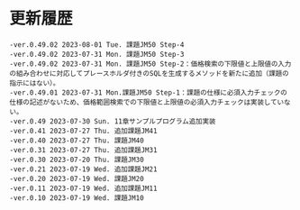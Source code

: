 # 更新履歴

	-ver.0.49.02 2023-08-01 Tue. 課題JM50 Step-4
	-ver.0.49.02 2023-07-31 Mon. 課題JM50 Step-3
	-ver.0.49.02 2023-07-31 Mon. 課題JM50 Step-2：価格検索の下限値と上限値の入力の組み合わせに対応してプレースホルダ付きのSQLを生成するメソッドを新たに追加（課題の指示にはない）。
	-ver.0.49.01 2023-07-31 Mon.課題JM50 Step-1：課題の仕様に必須入力チェックの仕様の記述がないため、価格範囲検索での下限値と上限値の必須入力チェックは実装していない。
	-ver.0.49 2023-07-30 Sun. 11章サンプルプログラム追加実装
	-ver.0.41 2023-07-27 Thu. 追加課題JM41
	-ver.0.40 2023-07-27 Thu. 課題JM40
	-ver.0.31 2023-07-27 Thu. 追加課題JM31
	-ver.0.30 2023-07-20 Thu. 課題JM30
	-ver.0.21 2023-07-19 Wed. 追加課題JM21
	-ver.0.20 2023-07-19 Wed. 課題JM20
	-ver.0.11 2023-07-19 Wed. 追加課題JM11
	-ver.0.10 2023-07-19 Wed. 課題JM10